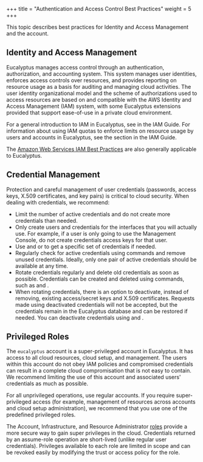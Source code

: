 +++
title = "Authentication and Access Control Best Practices"
weight = 5
+++

This topic describes best practices for Identity and Access Management and the account.
## Identity and Access Management
Eucalyptus manages access control through an authentication, authorization, and accounting system. This system manages user identities, enforces access controls over resources, and provides reporting on resource usage as a basis for auditing and managing cloud activities. The user identity organizational model and the scheme of authorizations used to access resources are based on and compatible with the AWS Identity and Access Management (IAM) system, with some Eucalyptus extensions provided that support ease-of-use in a private cloud environment. 

For a general introduction to IAM in Eucalyptus, see [](../iam-guide/concepts_eiam.dita) in the IAM Guide. For information about using IAM quotas to enforce limits on resource usage by users and accounts in Eucalyptus, see the [](../iam-guide/access_policy_quota.dita) section in the IAM Guide. 

The [Amazon Web Services IAM Best Practices](http://docs.aws.amazon.com/IAM/latest/UserGuide/IAMBestPractices.html) are also generally applicable to Eucalyptus. 


## Credential Management
Protection and careful management of user credentials (passwords, access keys, X.509 certificates, and key pairs) is critical to cloud security. When dealing with credentials, we recommend: 



* Limit the number of active credentials and do not create more credentials than needed. 
* Only create users and credentials for the interfaces that you will actually use. For example, if a user is only going to use the Management Console, do not create credentials access keys for that user. 
* Use and or to get a specific set of credentials if needed. 
* Regularly check for active credentials using commands and remove unused credentials. Ideally, only one pair of active credentials should be available at any time. 
* Rotate credentials regularly and delete old credentials as soon as possible. Credentials can be created and deleted using commands, such as and . 
* When rotating credentials, there is an option to deactivate, instead of removing, existing access/secret keys and X.509 certificates. Requests made using deactivated credentials will not be accepted, but the credentials remain in the Eucalyptus database and can be restored if needed. You can deactivate credentials using and . 

## Privileged Roles
The `eucalyptus` account is a super-privileged account in Eucalyptus. It has access to all cloud resources, cloud setup, and management. The users within this account do not obey IAM policies and compromised credentials can result in a complete cloud compromisation that is not easy to contain. We recommend limiting the use of this account and associated users' credentials as much as possible. 

For all unprivileged operations, use regular accounts. If you require super-privileged access (for example, management of resources across accounts and cloud setup administration), we recommend that you use one of the predefined privileged roles. 

The Account, Infrastructure, and Resource Administrator [roles](../iam-guide/access_roles.dita) provide a more secure way to gain super privileges in the cloud. Credentials returned by an assume-role operation are short-lived (unlike regular user credentials). Privileges available to each role are limited in scope and can be revoked easily by modifying the trust or access policy for the role. 

